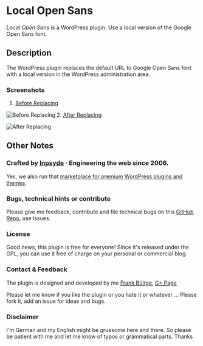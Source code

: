 # Local Open Sans
_Local Open Sans_ is a WordPress plugin. Use a local version of the Google Open Sans font.

## Description
The WordPress plugin replaces the default URL to Google Open Sans font with a local version in the WordPress administration area.

### Screenshots
 1. [Before Replacing](https://github.com/bueltge/local-open-sans/blob/master/assets/screenshot-1.png)
 
 ![Before Replacing](https://raw.github.com/bueltge/local-open-sans/master/assets/screenshot-1.png)
 2. [After Replacing](https://github.com/bueltge/local-open-sans/blob/master/assets/screenshot-2.png)
 
 ![After Replacing](https://raw.github.com/bueltge/local-open-sans/master/assets/screenshot-2.png)

## Other Notes

### Crafted by [Inpsyde](http://inpsyde.com) &middot; Engineering the web since 2006.
Yes, we also run that [marketplace for premium WordPress plugins and themes](http://marketpress.com).

### Bugs, technical hints or contribute
Please give me feedback, contribute and file technical bugs on this 
[GitHub Repo](https://github.com/bueltge/local-open-sans/issues), use Issues.

### License
Good news, this plugin is free for everyone! Since it's released under the GPL, 
you can use it free of charge on your personal or commercial blog.

### Contact & Feedback
The plugin is designed and developed by me [Frank Bültge](http://bueltge.de), [G+ Page](https://plus.google.com/111291152590065605567/about?rel=author)

Please let me know if you like the plugin or you hate it or whatever ... 
Please fork it, add an issue for ideas and bugs.

### Disclaimer
I'm German and my English might be gruesome here and there. 
So please be patient with me and let me know of typos or grammatical parts. Thanks
